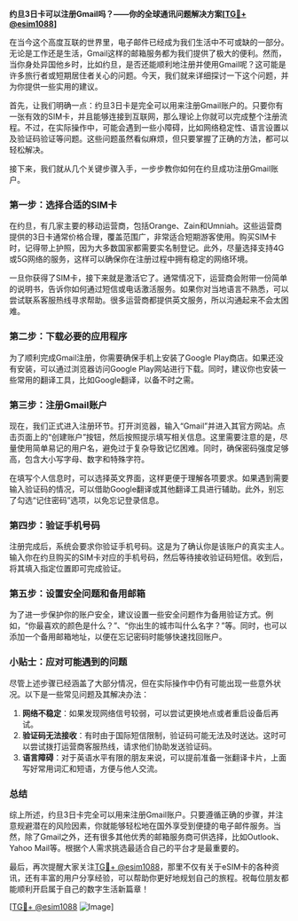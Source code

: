 **约旦3日卡可以注册Gmail吗？——你的全球通讯问题解决方案[[TG💪+ @esim1088](https://t.me/s/esim1088)]**

在当今这个高度互联的世界里，电子邮件已经成为我们生活中不可或缺的一部分。无论是工作还是生活，Gmail这样的邮箱服务都为我们提供了极大的便利。然而，当你身处异国他乡时，比如约旦，是否还能顺利地注册并使用Gmail呢？这可能是许多旅行者或短期居住者关心的问题。今天，我们就来详细探讨一下这个问题，并为你提供一些实用的建议。

首先，让我们明确一点：约旦3日卡是完全可以用来注册Gmail账户的。只要你有一张有效的SIM卡，并且能够连接到互联网，那么理论上你就可以完成整个注册流程。不过，在实际操作中，可能会遇到一些小障碍，比如网络稳定性、语言设置以及验证码验证等问题。这些问题虽然看似麻烦，但只要掌握了正确的方法，都可以轻松解决。

接下来，我们就从几个关键步骤入手，一步步教你如何在约旦成功注册Gmail账户。

### 第一步：选择合适的SIM卡

在约旦，有几家主要的移动运营商，包括Orange、Zain和Umniah。这些运营商提供的3日卡通常价格合理，覆盖范围广，非常适合短期游客使用。购买SIM卡时，记得带上护照，因为大多数国家都需要实名制登记。此外，尽量选择支持4G或5G网络的服务，这样可以确保你在注册过程中拥有稳定的网络环境。

一旦你获得了SIM卡，接下来就是激活它了。通常情况下，运营商会附带一份简单的说明书，告诉你如何通过短信或电话激活服务。如果你对当地语言不熟悉，可以尝试联系客服热线寻求帮助。很多运营商都提供英文服务，所以沟通起来不会太困难。

### 第二步：下载必要的应用程序

为了顺利完成Gmail注册，你需要确保手机上安装了Google Play商店。如果还没有安装，可以通过浏览器访问Google Play网站进行下载。同时，建议你也安装一些常用的翻译工具，比如Google翻译，以备不时之需。

### 第三步：注册Gmail账户

现在，我们正式进入注册环节。打开浏览器，输入“Gmail”并进入其官方网站。点击页面上的“创建账户”按钮，然后按照提示填写相关信息。这里需要注意的是，尽量使用简单易记的用户名，避免过于复杂导致记忆困难。同时，确保密码强度足够高，包含大小写字母、数字和特殊字符。

在填写个人信息时，可以选择英文界面，这样更便于理解各项要求。如果遇到需要输入验证码的情况，可以借助Google翻译或其他翻译工具进行辅助。此外，别忘了勾选“记住密码”选项，以免忘记登录信息。

### 第四步：验证手机号码

注册完成后，系统会要求你验证手机号码。这是为了确认你是该账户的真实主人。输入你在约旦购买的SIM卡对应的手机号码，然后等待接收验证码短信。收到后，将其填入指定位置即可完成验证。

### 第五步：设置安全问题和备用邮箱

为了进一步保护你的账户安全，建议设置一些安全问题作为备用验证方式。例如，“你最喜欢的颜色是什么？”、“你出生的城市叫什么名字？”等。同时，也可以添加一个备用邮箱地址，以便在忘记密码时能够快速找回账户。

### 小贴士：应对可能遇到的问题

尽管上述步骤已经涵盖了大部分情况，但在实际操作中仍有可能出现一些意外状况。以下是一些常见问题及其解决办法：

1. **网络不稳定**：如果发现网络信号较弱，可以尝试更换地点或者重启设备后再试。
2. **验证码无法接收**：有时由于国际短信限制，验证码可能无法及时送达。这时可以尝试拨打运营商客服热线，请求他们协助发送验证码。
3. **语言障碍**：对于英语水平有限的朋友来说，可以提前准备一张翻译卡片，上面写好常用词汇和短语，方便与他人交流。

### 总结

综上所述，约旦3日卡完全可以用来注册Gmail账户。只要遵循正确的步骤，并注意规避潜在的风险因素，你就能够轻松地在国外享受到便捷的电子邮件服务。当然，除了Gmail之外，还有很多其他优秀的邮箱服务商可供选择，比如Outlook、Yahoo Mail等。根据个人需求挑选最适合自己的平台才是最重要的。

最后，再次提醒大家关注[TG💪+ @esim1088](https://t.me/s/esim1088)，那里不仅有关于eSIM卡的各种资讯，还有丰富的用户分享经验，可以帮助你更好地规划自己的旅程。祝每位朋友都能顺利开启属于自己的数字生活新篇章！

[[TG💪+ @esim1088](https://t.me/s/esim1088) ![Image](https://i.postimg.cc/4NQfJmqS/Snipaste-2025-05-13-00-14-12.png)]